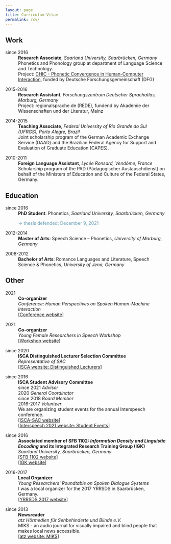 ```yaml
---
layout: page
title: Curriculum Vitae
permalink: /cv/
---
```


## Work
<dl>
	<dt>since 2016</dt>	
	<dd><strong>Research Associate</strong>, <em>Saarland University, Saarbrücken, Germany</em></dd>
	<dd>Phonetics and Phonology group at department of Language Science and Technology.</dd>
	<dd>Project: <a href="https://ioonaa.github.io/chicproject/" target="_blank" rel="noopener">CHIC - Phonetic Convergence in Human-Computer Interaction</a>, funded by Deutsche Forschungsgemeinschaft (DFG)</dd>
</dl>

<dl>
	<dt>2015-2016</dt>	
	<dd><strong>Research Assistant</strong>, <em>Forschungszentrum Deutscher Sprachatlas, Marburg, Germany</em></dd>
	<dd>Project: regionalsprache.de (REDE), fundend by Akademie der Wissenschaften und der Literatur, Mainz</dd>
</dl>

<dl>
	<dt>2014-2015</dt>	
	<dd><strong>Teaching Associate</strong>, <em>Federal University of Rio Grande do Sul (UFRGS), Porto Alegre, Brazil</em></dd>
	<dd>Joint scholarship program of the German Academic Exchange Service (DAAD) and the Brazilian Federal Agency for Support and Evaluation of Graduate Education (CAPES).</dd>
</dl>

<dl>
	<dt>2010-2011</dt>	
	<dd><strong>Foreign Language Assistant</strong>, <em>Lycée Ronsard, Vendôme, France</em></dd>
	<dd>Scholarship program of the PAD (Pädagogischer Austauschdienst) on behalf of the Ministers of Education and Culture of the Federal States, Germany.</dd>
</dl>

## Education

<dl>
	<dt>since 2016</dt>	
	<dd><strong>PhD Student</strong>: Phonetics, <em>Saarland University, Saarbrücken, Germany</em><br>
	<p style="color:#699eb5">&#8594; thesis defended: December 9, 2021</p></dd>
</dl>

<dl>
	<dt>2012-2014</dt>	
	<dd><strong>Master of Arts</strong>: Speech Science – Phonetics, <em>University of Marburg, Germany</em></dd>
</dl>

<dl>
	<dt>2008-2012</dt>	
	<dd><strong>Bachelor of Arts</strong>: Romance Languages and Literature, Speech Science & Phonetics, <em>University of Jena, Germany</em></dd>
</dl>

## Other

<dl>
	<dt>2021</dt>	
	<dd><strong>Co-organizer</strong><br>
	<em>Conference: Human Perspectives on Spoken Human-Machine Interaction</em><br>
	[<a href="https://www.frias.uni-freiburg.de/de/veranstaltungen/nachwuchskonferenzen/SpoHuMa21" target="_blank" rel="noopener">Conference website</a>]</dd>
</dl>

<dl>
	<dt>2021</dt>	
	<dd><strong>Co-organizer</strong><br>
	<em>Young Female Researchers in Speech Workshop</em><br>
	[<a href="https://sites.google.com/view/yfrsw-2021" target="_blank" rel="noopener">Workshop website</a>]</dd>
</dl>


<dl>
	<dt>since 2020</dt>	
	<dd><strong>ISCA Distinguished Lecturer Selection Committee</strong><br>
	<em>Representative of SAC</em><br>
	[<a href="https://www.isca-speech.org/iscaweb/index.php/distinguished-lecturers" target="_blank" rel="noopener">ISCA website: Distinguished Lecturers</a>]</dd>
</dl>

<dl>
	<dt>since 2016</dt>	
	<dd><strong>ISCA Student Advisory Committee</strong><br>
		since 2021 <em>Advisor</em><br>
		2020 <em>General Coordinator</em><br>
		since 2018 <em>Board Member</em><br>
		2016-2017 <em>Volunteer</em></dd>
	<dd>We are organizing student events for the annual Interspeech conference.<br>
	[<a href="http://www.isca-students.org/sacweb/" target="_blank" rel="noopener">ISCA-SAC website</a>]<br>
	[<a href="https://www.interspeech2021.org/student-information/student-events" target="_blank" rel="noopener">Interspeech 2021 website: Student Events</a>]</dd>
	
</dl>

<dl>
	<dt>since 2016</dt>	
	<dd><strong>Associated member of SFB 1102: <i>Information Density and Linguistic Encoding</i> and its Integrated Research Training Group (IGK)</strong><br>
	<em>Saarland University, Saarbrücken, Germany</em><br>
	[<a href="http://www.sfb1102.uni-saarland.de/" target="_blank" rel="noopener">SFB 1102 website</a>]<br>
	[<a href="http://www.sfb1102.uni-saarland.de/?page_id=1275" target="_blank" rel="noopener">IGK website</a>]
	</dd>
</dl>

<dl>
	<dt>2016-2017</dt>	
	<dd><strong>Local Organizer</strong><br>
	<em>Young Researchers' Roundtable on Spoken Dialogue Systems</em></dd>
	<dd>I was a local organizer for the 2017 YRRSDS in Saarbrücken, Germany.<br>
	[<a href="https://www.sites.google.com/site/2017yrrsds" target="_blank" rel="noopener">YRRSDS 2017 website</a>]</dd> 
</dl>

<dl>
	<dt>since 2013</dt>	
	<dd><strong>Newsreader</strong><br>
	<em>atz Hörmedien für Sehbehinderte und Blinde e.V.</em></dd>
	<dd>MIKS - an audio journal for visually impaired and blind people that makes local news accessible.<br>
	[<a href="https://www.blindenzeitung.de/index.php/service/auskunft-2?eid=241" target="_blank" rel="noopener">atz website: MIKS</a>]</dd>
</dl>


